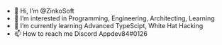 - 👋 Hi, I’m @ZinkoSoft
- 👀 I’m interested in Programming, Engineering, Architecting, Learning
- 🌱 I’m currently learning Advanced TypeScipt, White Hat Hacking
- 📫 How to reach me Discord Appdev84#0126

<!---
ZinkoSoft/ZinkoSoft is a ✨ special ✨ repository because its `README.md` (this file) appears on your GitHub profile.
You can click the Preview link to take a look at your changes.
--->
